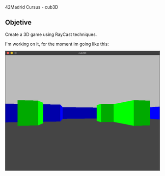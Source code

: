 42Madrid Cursus - cub3D

## Objetive

Create a 3D game using RayCast techniques.


I'm working on it, for the moment im going like this:

![WiP](./WorkInProgress.png)
